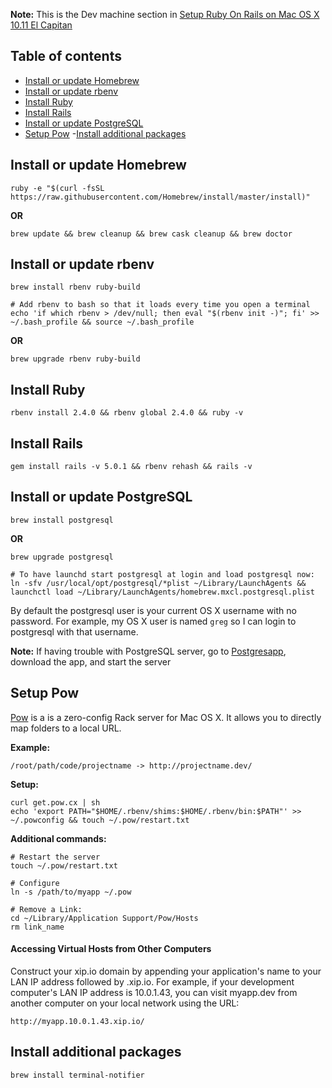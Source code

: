 **Note:** This is the Dev machine section in [Setup Ruby On Rails on
Mac OS X 10.11 El Capitan](https://gorails.com/setup/osx/10.11-el-capitan)

## Table of contents

- [Install or update Homebrew](#install-or-update-homebrew)
- [Install or update rbenv](#install-or-update-rbenv)
- [Install Ruby](#install-ruby)
- [Install Rails](#install-rails)
- [Install or update PostgreSQL](#install-or-update-postgresql)
- [Setup Pow](#setup-pow)
-[Install additional packages](#install-additional-packages)

## Install or update Homebrew

```shell
ruby -e "$(curl -fsSL https://raw.githubusercontent.com/Homebrew/install/master/install)"
```

**OR**

```shell
brew update && brew cleanup && brew cask cleanup && brew doctor
```

## Install or update rbenv

```shell
brew install rbenv ruby-build

# Add rbenv to bash so that it loads every time you open a terminal
echo 'if which rbenv > /dev/null; then eval "$(rbenv init -)"; fi' >> ~/.bash_profile && source ~/.bash_profile
```

**OR**

```shell
brew upgrade rbenv ruby-build
```

## Install Ruby

```shell
rbenv install 2.4.0 && rbenv global 2.4.0 && ruby -v
```

## Install Rails

```shell
gem install rails -v 5.0.1 && rbenv rehash && rails -v
```

## Install or update PostgreSQL

```shell
brew install postgresql
```

**OR**

```shell
brew upgrade postgresql
```

```shell
# To have launchd start postgresql at login and load postgresql now:
ln -sfv /usr/local/opt/postgresql/*plist ~/Library/LaunchAgents && launchctl load ~/Library/LaunchAgents/homebrew.mxcl.postgresql.plist
```

By default the postgresql user is your current OS X username with no password. For example, my OS X user is named `greg` so I can login to postgresql with that username.

**Note:** If having trouble with PostgreSQL server, go to [Postgresapp](#http://postgresapp.com), download the app, and start the server

## Setup Pow

[Pow](http://pow.cx/) is a is a zero-config Rack server for Mac OS X. It allows you to directly map folders to a local URL. 

**Example:**
```shell
/root/path/code/projectname -> http://projectname.dev/
```

**Setup:**
```shell
curl get.pow.cx | sh
echo 'export PATH="$HOME/.rbenv/shims:$HOME/.rbenv/bin:$PATH"' >> ~/.powconfig && touch ~/.pow/restart.txt
```

**Additional commands:**

```shell
# Restart the server
touch ~/.pow/restart.txt

# Configure
ln -s /path/to/myapp ~/.pow

# Remove a Link:
cd ~/Library/Application Support/Pow/Hosts
rm link_name
```

#### Accessing Virtual Hosts from Other Computers

Construct your xip.io domain by appending your application's name to your LAN IP address followed by .xip.io. For example, if your development computer's LAN IP address is 10.0.1.43, you can visit myapp.dev from another computer on your local network using the URL: 

```
http://myapp.10.0.1.43.xip.io/
```

## Install additional packages

```shell
brew install terminal-notifier
```
